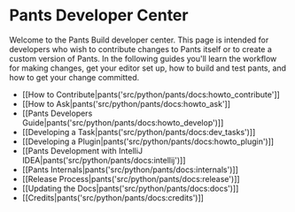 Pants Developer Center
======================

Welcome to the Pants Build developer center. This page is intended for
developers who wish to contribute changes to Pants itself or to create a
custom version of Pants. In the following guides you'll learn the
workflow for making changes, get your editor set up, how to build and
test pants, and how to get your change committed.

+ [[How to Contribute|pants('src/python/pants/docs:howto_contribute']]
+ [[How to Ask|pants('src/python/pants/docs:howto_ask']]
+ [[Pants Developers Guide|pants('src/python/pants/docs:howto_develop')]]
+ [[Developing a Task|pants('src/python/pants/docs:dev_tasks')]]
+ [[Developing a Plugin|pants('src/python/pants/docs:howto_plugin')]]
+ [[Pants Development with IntelliJ IDEA|pants('src/python/pants/docs:intellij')]]
+ [[Pants Internals|pants('src/python/pants/docs:internals')]]
+ [[Release Process|pants('src/python/pants/docs:release')]]
+ [[Updating the Docs|pants('src/python/pants/docs:docs')]]
+ [[Credits|pants('src/python/pants/docs:credits')]]
